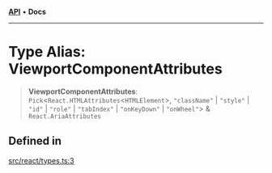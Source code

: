 [**API**](../../API.md) • **Docs**

***

# Type Alias: ViewportComponentAttributes

> **ViewportComponentAttributes**: `Pick`\<`React.HTMLAttributes`\<`HTMLElement`\>, `"className"` \| `"style"` \| `"id"` \| `"role"` \| `"tabIndex"` \| `"onKeyDown"` \| `"onWheel"`\> & `React.AriaAttributes`

## Defined in

[src/react/types.ts:3](https://github.com/inokawa/virtua/blob/50ec6f005e6f27fd2512c1baa8c41e50e75c3f1e/src/react/types.ts#L3)

